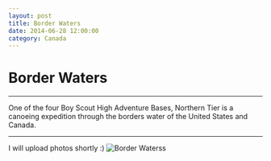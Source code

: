```yaml
---
layout: post
title: Border Waters
date: 2014-06-28 12:00:00
category: Canada
---
```



# Border Waters

---

One of the four Boy Scout High Adventure Bases, Northern Tier is a canoeing expedition through the borders water of the United States and Canada.

---

I will upload photos shortly :)
![Border Waterss](/assets/img/travel/Canada)

